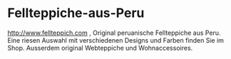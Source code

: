 Fellteppiche-aus-Peru
=====================

http://www.fellteppich.com , Original peruanische Fellteppiche aus Peru. Eine riesen Auswahl mit verschiedenen Designs und Farben finden Sie im Shop. Ausserdem original Webteppiche und Wohnaccessoires.